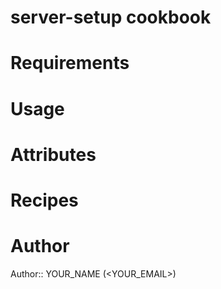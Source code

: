 # server-setup cookbook

# Requirements

# Usage

# Attributes

# Recipes

# Author

Author:: YOUR_NAME (<YOUR_EMAIL>)
